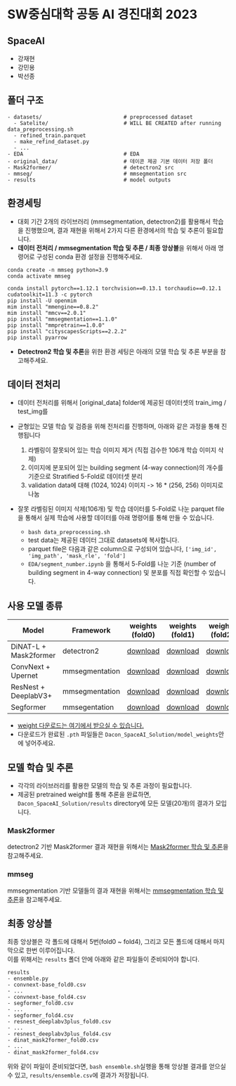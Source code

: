 # SW중심대학 공동 AI 경진대회 2023


## SpaceAI

- 강재현
- 강민용
- 박선종

## 폴더 구조


```
- datasets/                          # preprocessed dataset
  - Satelite/                        # WILL BE CREATED after running data_preprocessing.sh
  - refined_train.parquet            
  - make_refind_dataset.py           
  - ...
- EDA                                # EDA
- original_data/                     # 데이콘 제공 기본 데이터 저장 폴더
- Mask2former/                       # detectron2 src
- mmseg/                             # mmsegmentation src
- results                            # model outputs
```

## 환경세팅
- 대회 기간 2개의 라이브러리 (mmsegmentation, detectron2)를 활용해서 학습을 진행했으며, 결과 재현을 위해서 2가지 다른 환경에서의 학습 및 추론이 필요합니다.
- <b>데이터 전처리 / mmsegmentation 학습 및 추론 / 최종 앙상블</b>을 위해서 아래 명령어로 구성된 conda 환경 설정을 진행해주세요. 
```
conda create -n mmseg python=3.9
conda activate mmseg

conda install pytorch==1.12.1 torchvision==0.13.1 torchaudio==0.12.1 cudatoolkit=11.3 -c pytorch
pip install -U openmim
mim install "mmengine==0.8.2"
mim install "mmcv==2.0.1"
pip install "mmsegmentation==1.1.0"
pip install "mmpretrain==1.0.0"
pip install "cityscapesScripts==2.2.2"
pip install pyarrow
```

- <b>Detectron2 학습 및 추론</b>을 위한 환경 세팅은 아래의 모델 학습 및 추론 부분을 참고해주세요.

## 데이터 전처리
- 데이터 전처리를 위해서 [original_data] folder에 제공된 데이터셋의 train_img / test_img를 

- 균형있는 모델 학습 및 검증을 위해 전처리를 진행하며, 아래와 같은 과정을 통해 진행됩니다
  1. 라벨링이 잘못되어 있는 학습 이미지 제거 (직접 검수한 106개 학습 이미지 삭제)
  2. 이미지에 분포되어 있는 building segment (4-way connection)의 개수를 기준으로 Stratified 5-Fold로 데이터셋 분리
  3. validation data에 대해 (1024, 1024) 이미지 -> 16 * (256, 256) 이미지로 나눔
   
- 잘못 라벨링된 이미지 삭제(106개) 및 학습 데이터를 5-Fold로 나눈 parquet file을 통해서 실제 학습에 사용할 데이터를 아래 명령어를 통해 만들 수 있습니다.
  - `bash data_preprocessing.sh`
  - test data는 제공된 데이터 그대로 datasets에 복사합니다.
  - parquet file은 다음과 같은 column으로 구성되어 있습니다, `['img_id', 'img_path', 'mask_rle', 'fold']`
  - `EDA/segment_number.ipynb` 을 통해서 5-Fold를 나눈 기준 (number of building segment in 4-way connection) 및 분포를 직접 확인할 수 있습니다.

## 사용 모델 종류
| Model                 | Framework   | weights (fold0)                         | weights (fold1)                         | weights (fold2)                         | weights (fold3)                         | weights (fold4)                         |
|-----------------------|-------------|-----------------------------------------|-----------------------------------------|-----------------------------------------|-----------------------------------------|-----------------------------------------|
| DiNAT-L + Mask2former | detectron2  | [download](https://yonsei-my.sharepoint.com/personal/youkind_o365_yonsei_ac_kr/_layouts/15/onedrive.aspx?id=%2Fpersonal%2Fyoukind%5Fo365%5Fyonsei%5Fac%5Fkr%2FDocuments%2Fspaceai%2Fmodel%5Fweights%2Fdinat%5Fmask2former%5Ffold0%2Epth&parent=%2Fpersonal%2Fyoukind%5Fo365%5Fyonsei%5Fac%5Fkr%2FDocuments%2Fspaceai%2Fmodel%5Fweights) | [download](https://yonsei-my.sharepoint.com/personal/youkind_o365_yonsei_ac_kr/_layouts/15/onedrive.aspx?id=%2Fpersonal%2Fyoukind%5Fo365%5Fyonsei%5Fac%5Fkr%2FDocuments%2Fspaceai%2Fmodel%5Fweights%2Fdinat%5Fmask2former%5Ffold1%2Epth&parent=%2Fpersonal%2Fyoukind%5Fo365%5Fyonsei%5Fac%5Fkr%2FDocuments%2Fspaceai%2Fmodel%5Fweights) | [download](https://yonsei-my.sharepoint.com/personal/youkind_o365_yonsei_ac_kr/_layouts/15/onedrive.aspx?id=%2Fpersonal%2Fyoukind%5Fo365%5Fyonsei%5Fac%5Fkr%2FDocuments%2Fspaceai%2Fmodel%5Fweights%2Fdinat%5Fmask2former%5Ffold2%2Epth&parent=%2Fpersonal%2Fyoukind%5Fo365%5Fyonsei%5Fac%5Fkr%2FDocuments%2Fspaceai%2Fmodel%5Fweights) | [download](https://yonsei-my.sharepoint.com/personal/youkind_o365_yonsei_ac_kr/_layouts/15/onedrive.aspx?id=%2Fpersonal%2Fyoukind%5Fo365%5Fyonsei%5Fac%5Fkr%2FDocuments%2Fspaceai%2Fmodel%5Fweights%2Fdinat%5Fmask2former%5Ffold3%2Epth&parent=%2Fpersonal%2Fyoukind%5Fo365%5Fyonsei%5Fac%5Fkr%2FDocuments%2Fspaceai%2Fmodel%5Fweights) | [download](https://yonsei-my.sharepoint.com/personal/youkind_o365_yonsei_ac_kr/_layouts/15/onedrive.aspx?id=%2Fpersonal%2Fyoukind%5Fo365%5Fyonsei%5Fac%5Fkr%2FDocuments%2Fspaceai%2Fmodel%5Fweights%2Fdinat%5Fmask2former%5Ffold4%2Epth&parent=%2Fpersonal%2Fyoukind%5Fo365%5Fyonsei%5Fac%5Fkr%2FDocuments%2Fspaceai%2Fmodel%5Fweights) |
| ConvNext + Upernet    | mmsegmentation       | [download](https://yonsei-my.sharepoint.com/personal/youkind_o365_yonsei_ac_kr/_layouts/15/onedrive.aspx?id=%2Fpersonal%2Fyoukind%5Fo365%5Fyonsei%5Fac%5Fkr%2FDocuments%2Fspaceai%2Fmodel%5Fweights%2Fconvnext%5Fupernet%5Ffold0%2Epth&parent=%2Fpersonal%2Fyoukind%5Fo365%5Fyonsei%5Fac%5Fkr%2FDocuments%2Fspaceai%2Fmodel%5Fweights) | [download](https://yonsei-my.sharepoint.com/personal/youkind_o365_yonsei_ac_kr/_layouts/15/onedrive.aspx?id=%2Fpersonal%2Fyoukind%5Fo365%5Fyonsei%5Fac%5Fkr%2FDocuments%2Fspaceai%2Fmodel%5Fweights%2Fconvnext%5Fupernet%5Ffold1%2Epth&parent=%2Fpersonal%2Fyoukind%5Fo365%5Fyonsei%5Fac%5Fkr%2FDocuments%2Fspaceai%2Fmodel%5Fweights) | [download](https://yonsei-my.sharepoint.com/personal/youkind_o365_yonsei_ac_kr/_layouts/15/onedrive.aspx?id=%2Fpersonal%2Fyoukind%5Fo365%5Fyonsei%5Fac%5Fkr%2FDocuments%2Fspaceai%2Fmodel%5Fweights%2Fconvnext%5Fupernet%5Ffold2%2Epth&parent=%2Fpersonal%2Fyoukind%5Fo365%5Fyonsei%5Fac%5Fkr%2FDocuments%2Fspaceai%2Fmodel%5Fweights) | [download](https://yonsei-my.sharepoint.com/personal/youkind_o365_yonsei_ac_kr/_layouts/15/onedrive.aspx?id=%2Fpersonal%2Fyoukind%5Fo365%5Fyonsei%5Fac%5Fkr%2FDocuments%2Fspaceai%2Fmodel%5Fweights%2Fconvnext%5Fupernet%5Ffold3%2Epth&parent=%2Fpersonal%2Fyoukind%5Fo365%5Fyonsei%5Fac%5Fkr%2FDocuments%2Fspaceai%2Fmodel%5Fweights) | [download](https://yonsei-my.sharepoint.com/personal/youkind_o365_yonsei_ac_kr/_layouts/15/onedrive.aspx?id=%2Fpersonal%2Fyoukind%5Fo365%5Fyonsei%5Fac%5Fkr%2FDocuments%2Fspaceai%2Fmodel%5Fweights%2Fconvnext%5Fupernet%5Ffold4%2Epth&parent=%2Fpersonal%2Fyoukind%5Fo365%5Fyonsei%5Fac%5Fkr%2FDocuments%2Fspaceai%2Fmodel%5Fweights) |
| ResNest + DeeplabV3+  | mmsegmentation       | [download](https://yonsei-my.sharepoint.com/personal/youkind_o365_yonsei_ac_kr/_layouts/15/onedrive.aspx?id=%2Fpersonal%2Fyoukind%5Fo365%5Fyonsei%5Fac%5Fkr%2FDocuments%2Fspaceai%2Fmodel%5Fweights%2Fresnest%5Fdeeplabv3plus%5Ffold0%2Epth&parent=%2Fpersonal%2Fyoukind%5Fo365%5Fyonsei%5Fac%5Fkr%2FDocuments%2Fspaceai%2Fmodel%5Fweights) | [download](https://yonsei-my.sharepoint.com/personal/youkind_o365_yonsei_ac_kr/_layouts/15/onedrive.aspx?id=%2Fpersonal%2Fyoukind%5Fo365%5Fyonsei%5Fac%5Fkr%2FDocuments%2Fspaceai%2Fmodel%5Fweights%2Fresnest%5Fdeeplabv3plus%5Ffold1%2Epth&parent=%2Fpersonal%2Fyoukind%5Fo365%5Fyonsei%5Fac%5Fkr%2FDocuments%2Fspaceai%2Fmodel%5Fweights) | [download](https://yonsei-my.sharepoint.com/personal/youkind_o365_yonsei_ac_kr/_layouts/15/onedrive.aspx?id=%2Fpersonal%2Fyoukind%5Fo365%5Fyonsei%5Fac%5Fkr%2FDocuments%2Fspaceai%2Fmodel%5Fweights%2Fresnest%5Fdeeplabv3plus%5Ffold2%2Epth&parent=%2Fpersonal%2Fyoukind%5Fo365%5Fyonsei%5Fac%5Fkr%2FDocuments%2Fspaceai%2Fmodel%5Fweights) | [download](https://yonsei-my.sharepoint.com/personal/youkind_o365_yonsei_ac_kr/_layouts/15/onedrive.aspx?id=%2Fpersonal%2Fyoukind%5Fo365%5Fyonsei%5Fac%5Fkr%2FDocuments%2Fspaceai%2Fmodel%5Fweights%2Fresnest%5Fdeeplabv3plus%5Ffold3%2Epth&parent=%2Fpersonal%2Fyoukind%5Fo365%5Fyonsei%5Fac%5Fkr%2FDocuments%2Fspaceai%2Fmodel%5Fweights) | [download](https://yonsei-my.sharepoint.com/personal/youkind_o365_yonsei_ac_kr/_layouts/15/onedrive.aspx?id=%2Fpersonal%2Fyoukind%5Fo365%5Fyonsei%5Fac%5Fkr%2FDocuments%2Fspaceai%2Fmodel%5Fweights%2Fresnest%5Fdeeplabv3plus%5Ffold4%2Epth&parent=%2Fpersonal%2Fyoukind%5Fo365%5Fyonsei%5Fac%5Fkr%2FDocuments%2Fspaceai%2Fmodel%5Fweights) |
| Segformer             | mmsegentation       | [download](https://yonsei-my.sharepoint.com/personal/youkind_o365_yonsei_ac_kr/_layouts/15/onedrive.aspx?id=%2Fpersonal%2Fyoukind%5Fo365%5Fyonsei%5Fac%5Fkr%2FDocuments%2Fspaceai%2Fmodel%5Fweights%2Fsegformer%5Ffold0%2Epth&parent=%2Fpersonal%2Fyoukind%5Fo365%5Fyonsei%5Fac%5Fkr%2FDocuments%2Fspaceai%2Fmodel%5Fweights) | [download](https://yonsei-my.sharepoint.com/personal/youkind_o365_yonsei_ac_kr/_layouts/15/onedrive.aspx?id=%2Fpersonal%2Fyoukind%5Fo365%5Fyonsei%5Fac%5Fkr%2FDocuments%2Fspaceai%2Fmodel%5Fweights%2Fsegformer%5Ffold1%2Epth&parent=%2Fpersonal%2Fyoukind%5Fo365%5Fyonsei%5Fac%5Fkr%2FDocuments%2Fspaceai%2Fmodel%5Fweights) | [download](https://yonsei-my.sharepoint.com/personal/youkind_o365_yonsei_ac_kr/_layouts/15/onedrive.aspx?id=%2Fpersonal%2Fyoukind%5Fo365%5Fyonsei%5Fac%5Fkr%2FDocuments%2Fspaceai%2Fmodel%5Fweights%2Fsegformer%5Ffold2%2Epth&parent=%2Fpersonal%2Fyoukind%5Fo365%5Fyonsei%5Fac%5Fkr%2FDocuments%2Fspaceai%2Fmodel%5Fweights) | [download](https://yonsei-my.sharepoint.com/personal/youkind_o365_yonsei_ac_kr/_layouts/15/onedrive.aspx?id=%2Fpersonal%2Fyoukind%5Fo365%5Fyonsei%5Fac%5Fkr%2FDocuments%2Fspaceai%2Fmodel%5Fweights%2Fsegformer%5Ffold3%2Epth&parent=%2Fpersonal%2Fyoukind%5Fo365%5Fyonsei%5Fac%5Fkr%2FDocuments%2Fspaceai%2Fmodel%5Fweights) | [download](https://yonsei-my.sharepoint.com/personal/youkind_o365_yonsei_ac_kr/_layouts/15/onedrive.aspx?id=%2Fpersonal%2Fyoukind%5Fo365%5Fyonsei%5Fac%5Fkr%2FDocuments%2Fspaceai%2Fmodel%5Fweights%2Fsegformer%5Ffold4%2Epth&parent=%2Fpersonal%2Fyoukind%5Fo365%5Fyonsei%5Fac%5Fkr%2FDocuments%2Fspaceai%2Fmodel%5Fweights) |

- [weight 다운로드는 여기에서 받으실 수 있습니다.](https://yonsei-my.sharepoint.com/personal/youkind_o365_yonsei_ac_kr/_layouts/15/onedrive.aspx?id=%2Fpersonal%2Fyoukind%5Fo365%5Fyonsei%5Fac%5Fkr%2FDocuments%2Fspaceai%2Fmodel%5Fweights&view=0)
- 다운로드가 완료된 `.pth` 파일들은 `Dacon_SpaceAI_Solution/model_weights`안에 넣어주세요.

## 모델 학습 및 추론
- 각각의 라이브러리를 활용한 모델의 학습 및 추론 과정이 필요합니다.
- 제공된 pretrained weight를 통해 추론을 완료하면, `Dacon_SpaceAI_Solution/results` directory에 모든 모델(20개)의 결과가 모입니다.

### Mask2former
detectron2 기반 Mask2former 결과 재현을 위해서는 [Mask2former 학습 및 추론](Mask2former/README.md)을 참고해주세요.

### mmseg
mmsegmentation 기반 모델들의 결과 재현을 위해서는 [mmsegmentation 학습 및 추론](mmsegmentation/README.md)을 참고해주세요.

## 최종 앙상블

최종 앙상블은 각 폴드에 대해서 5번(fold0 ~ fold4), 그리고 모든 폴드에 대해서 마지막으로 한번 이루어집니다. <br>
이를 위해서는 `results` 폴더 안에 아래와 같은 파일들이 준비되어야 합니다.
```
results
- ensemble.py
- convnext-base_fold0.csv
- ...
- convnext-base_fold4.csv
- segformer_fold0.csv
- ...
- segformer_fold4.csv
- resnest_deeplabv3plus_fold0.csv
- ...
- resnest_deeplabv3plus_fold4.csv
- dinat_mask2former_fold0.csv
- ...
- dinat_mask2former_fold4.csv
```

위와 같이 파일이 준비되었다면, `bash ensemble.sh`실행을 통해 앙상블 결과를 얻으실 수 있고, `results/ensemble.csv`에 결과가 저장됩니다.